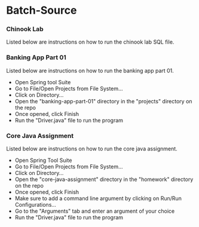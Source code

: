 # Batch-Source
### Chinook Lab
Listed below are instructions on how to run the chinook lab SQL file.
### Banking App Part 01
Listed below are instructions on how to run the banking app part 01.
* Open Spring tool Suite
* Go to File/Open Projects from File System...
* Click on Directory...
* Open the "banking-app-part-01" directory in the "projects" directory on the repo
* Once opened, click Finish
* Run the "Driver.java" file to run the program
### Core Java Assignment
Listed below are instructions on how to run the core java assignment.
* Open Spring Tool Suite
* Go to File/Open Projects from File System...
* Click on Directory...
* Open the "core-java-assignment" directory in the "homework" directory on the repo
* Once opened, click Finish
* Make sure to add a command line argument by clicking on Run/Run Configurations...
* Go to the "Arguments" tab and enter an argument of your choice
* Run the "Driver.java" file to run the program
